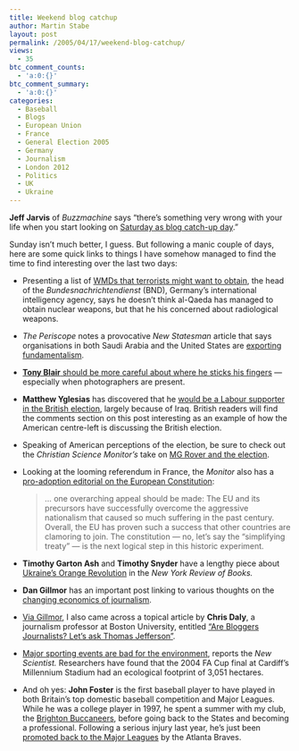```yaml
---
title: Weekend blog catchup
author: Martin Stabe
layout: post
permalink: /2005/04/17/weekend-blog-catchup/
views:
  - 35
btc_comment_counts:
  - 'a:0:{}'
btc_comment_summary:
  - 'a:0:{}'
categories:
  - Baseball
  - Blogs
  - European Union
  - France
  - General Election 2005
  - Germany
  - Journalism
  - London 2012
  - Politics
  - UK
  - Ukraine
---
```

**Jeff Jarvis** of *Buzzmachine* says &ldquo;there&rsquo;s something very wrong with your life when you start looking on [Saturday as blog catch-up day][1].&rdquo; 

Sunday isn&#8217;t much better, I guess. But following a manic couple of days, here are some quick links to things I have somehow managed to find the time to find interesting over the last two days:

  * Presenting a list of [WMDs that terrorists might want to obtain][2], the head of the *Bundesnachrichtendienst* (BND), Germany&rsquo;s international intelligency agency, says he doesn&rsquo;t think al-Qaeda has managed to obtain nuclear weapons, but that he his concerned about radiological weapons.
  * *The Periscope* notes a provocative *New Statesman* article that says organisations in both Saudi Arabia and the United States are [exporting fundamentalism][3].
  * [**Tony Blair** should be more careful about where he sticks his fingers][4] &mdash; especially when photographers are present.
  * **Matthew Yglesias** has discovered that he [would be a Labour supporter in the British election][5], largely because of Iraq. British readers will find the comments section on this post interesting as an example of how the American centre-left is discussing the British election.
  * Speaking of American perceptions of the election, be sure to check out the *Christian Science Monitor&rsquo;s* take on [MG Rover and the election][6].
  * Looking at the looming referendum in France, the *Monitor* also has a [pro-adoption editorial on the European Constitution][7]:  
    > &#8230; one overarching appeal should be made: The EU and its precursors have successfully overcome the aggressive nationalism that caused so much suffering in the past century. Overall, the EU has proven such a success that other countries are clamoring to join. The constitution &mdash; no, let&rsquo;s say the &ldquo;simplifying treaty&rdquo; &mdash; is the next logical step in this historic experiment.

  * **Timothy Garton Ash** and **Timothy Snyder** have a lengthy piece about [Ukraine&rsquo;s Orange Revolution][8] in the *New York Review of Books.*
  * **Dan Gillmor** has an important post linking to various thoughts on the [changing economics of journalism][9]. 
  * [Via Gillmor][10], I also came across a topical article by **Chris Daly**, a journalism professor at Boston University, entitled [&ldquo;Are Bloggers Journalists? Let&rsquo;s ask Thomas Jefferson&rdquo;][11].
  * [Major sporting events are bad for the environment][12], reports the *New Scientist.* Researchers have found that the 2004 FA Cup final at Cardiff&rsquo;s Millennium Stadium had an ecological footprint of 3,051 hectares.
  * And oh yes: **John Foster** is the first baseball player to have played in both Britain&#8217;s top domestic baseball competition and Major Leagues. While he was a college player in 1997, he spent a summer with my club, the [Brighton Buccaneers][13], before going back to the States and becoming a professional. Following a serious injury last year, he&rsquo;s just been [promoted back to the Major Leagues][14] by the Atlanta Braves.

 [1]: http://www.buzzmachine.com/archives/2005_04_16.html#009472
 [2]: http://theperiscope.blogs.com/the_periscope_/2005/04/german_spy_chie.html
 [3]: http://theperiscope.blogs.com/the_periscope_/2005/04/us_and_saudi_ar.html
 [4]: http://politicalbetting.com/index.php/archives/2005/04/13/be-careful-when-holding-books-a-press-conferences/
 [5]: http://yglesias.typepad.com/matthew/2005/04/more_blair.html
 [6]: http://www.csmonitor.com/2005/0415/p07s01-woeu.html
 [7]: http://www.csmonitor.com/2005/0415/p08s01-comv.html
 [8]: http://www.nybooks.com/articles/17957
 [9]: http://dangillmor.typepad.com/dan_gillmor_on_grassroots/2005/04/economics_of_ne.html
 [10]: http://dangillmor.typepad.com/dan_gillmor_on_grassroots/2005/04/more_on_whos_a_.html
 [11]: http://www.bu.edu/cdaly/whoisajournalist.html
 [12]: http://www.newscientist.com/article.ns?id=mg18624954.900&feedId=earth_rss20
 [13]: http://www.brightonbuccaneers.com
 [14]: http://mlb.mlb.com/NASApp/mlb/news/article.jsp?ymd=20050415&content_id=1016757&vkey=news_mlb&fext=.jsp&c_id=mlb